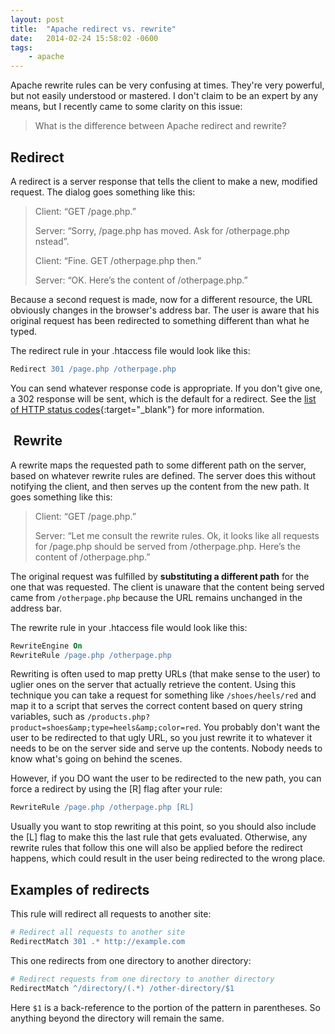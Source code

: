 ```yaml
---
layout: post
title:  "Apache redirect vs. rewrite"
date:   2014-02-24 15:58:02 -0600
tags:
    - apache
---
```


Apache rewrite rules can be very confusing at times. They're very powerful, but not easily understood or mastered. I don't claim to be an expert by any means, but I recently came to some clarity on this issue: 

<blockquote>
What is the difference between Apache redirect and rewrite?
</blockquote>

## Redirect

A redirect is a server response that tells the client to make a new, modified request. The dialog goes something like this:

<blockquote>
<p class="dialog">Client: “GET /page.php.”</p>
<p class="dialog">Server: “Sorry, /page.php has moved. Ask for /otherpage.php nstead”.</p>
<p class="dialog">Client: “Fine. GET /otherpage.php then.”</p>
<p class="dialog">Server: “OK. Here’s the content of /otherpage.php.”</p>
</blockquote>

Because a second request is made, now for a different resource, the URL obviously changes in the browser's address bar. The user is aware that his original request has been redirected to something different than what he typed.

The redirect rule in your .htaccess file would look like this:

```apache
Redirect 301 /page.php /otherpage.php
```

You can send whatever response code is appropriate. If you don't give one, a 302 response will be sent, which is the default for a redirect. See the [list of HTTP status codes](http://en.wikipedia.org/wiki/List_of_HTTP_status_codes#3xx_Redirection){:target="_blank"} for more information.

##  Rewrite

A rewrite maps the requested path to some different path on the server, based on whatever rewrite rules are defined. The server does this without notifying the client, and then serves up the content from the new path. It goes something like this:

<blockquote>
<p class="dialog">Client: “GET /page.php.”</p>
<p class="dialog">Server: “Let me consult the rewrite rules. Ok, it looks like all requests for /page.php should be served from /otherpage.php. Here’s the content of /otherpage.php.”</p>
</blockquote>

The original request was fulfilled by **substituting a different path** for the one that was requested. The client is unaware that the content being served came from `/otherpage.php` because the URL remains unchanged in the address bar.

The rewrite rule in your .htaccess file would look like this:

```apache
RewriteEngine On
RewriteRule /page.php /otherpage.php
```

Rewriting is often used to map pretty URLs (that make sense to the user) to uglier ones on the server that actually retrieve the content. Using this technique you can take a request for something like `/shoes/heels/red` and map it to a script that serves the correct content based on query string variables, such as `/products.php?product=shoes&amp;type=heels&amp;color=red`. You probably don't want the user to be redirected to that ugly URL, so you just rewrite it to whatever it needs to be on the server side and serve up the contents. Nobody needs to know what's going on behind the scenes.

However, if you DO want the user to be redirected to the new path, you can force a redirect by using the [R] flag after your rule:

```apache
RewriteRule /page.php /otherpage.php [RL]
```

Usually you want to stop rewriting at this point, so you should also include the [L] flag to make this the last rule that gets evaluated. Otherwise, any rewrite rules that follow this one will also be applied before the redirect happens, which could result in the user being redirected to the wrong place.

## Examples of redirects

This rule will redirect all requests to another site:

```apache
# Redirect all requests to another site
RedirectMatch 301 .* http://example.com
```

This one redirects from one directory to another directory:

```apache
# Redirect requests from one directory to another directory
RedirectMatch ^/directory/(.*) /other-directory/$1
```

Here `$1` is a back-reference to the portion of the pattern in parentheses. So anything beyond the directory will remain the same.
